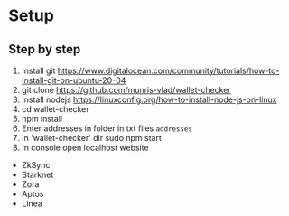 # Setup

## Step by step
1) Install git https://www.digitalocean.com/community/tutorials/how-to-install-git-on-ubuntu-20-04
2) git clone https://github.com/munris-vlad/wallet-checker
3) Install nodejs https://linuxconfig.org/how-to-install-node-js-on-linux
4) cd wallet-checker
5) npm install
6) Enter addresses in folder in txt files `addresses`
7) in 'wallet-checker' dir sudo npm start
8) In console open localhost website

* ZkSync
* Starknet
* Zora
* Aptos
* Linea

